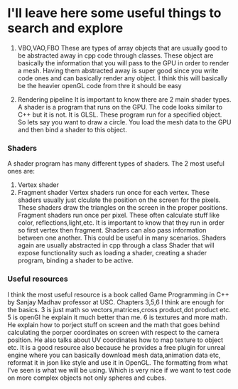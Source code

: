 # I'll leave here some useful things to search and explore

1. VBO,VAO,FBO
These are types of array objects that are usually good to be abstracted away
in cpp code through classes. These object are basically the information that
you will pass to the GPU in order to render a mesh. Having them abstracted away
is super good since you write code ones and can basically render any object. I
think this will basically be the heavier openGL code from thre it should be easy

2. Rendering pipeline
It is important to know there are 2 main shader types. A shader is a program
that runs on the GPU. The code looks similar to C++ but it is not. It is GLSL.
These program run for a specified object. So lets say you want to draw a circle.
You load the mesh data to the GPU and then bind a shader to this object.

### Shaders
A shader program has many different types of shaders. The 2 most useful ones
are:
1. Vertex shader
2. Fragment shader
Vertex shaders run once for each vertex. These shaders usually just clculate
the position on the screen for the pixels. These shaders draw the triangles on the
screen in the proper positions. Fragment shaders run once per pixel. These often
calculate stuff like color, reflections,light,etc. It is important to know
that they run in order so first vertex then fragment. Shaders can also
pass information between one another. This could be useful in many scenarios. Shaders
again are usually abstracted in cpp through a class Shader that will expose 
functionality such as loading a shader, creating a shader program, binding a shader
to be active.

### Useful resources
I think the most useful resource is a book called Game Programming in C++ by Sanjay Madhav
professor at USC. Chapters 3,5,6 I think are enough for the basics. 3 is just math
so vectors,matrices,cross product,dot product etc. 5 is openGl he explain it much
better than me. 6 is textures and more math. He explain how to porject stuff on
screen and the math that goes behind calculating the porper coordinates on screen
with respect to the camera position. He also talks about UV coordinates how to map
texture to object etc. It is a good resource also because he provides a free plugin
for unreal engine where you can basically download mesh data,animation data etc,
reformat it in json like style and use it in OpenGL. The formatting from what I've
seen is what we will be using. Which is very nice if we want to test code on more
complex objects not only spheres and cubes.



